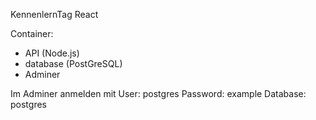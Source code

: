 KennenlernTag React

Container: 
- API (Node.js)
- database (PostGreSQL)
- Adminer

Im Adminer anmelden mit
User: postgres
Password: example
Database: postgres
